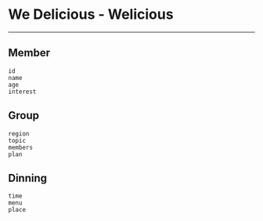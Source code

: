# We Delicious - Welicious

---

## Member
    id
    name
    age
    interest

## Group
    region
    topic
    members
    plan

## Dinning
    time
    menu
    place
